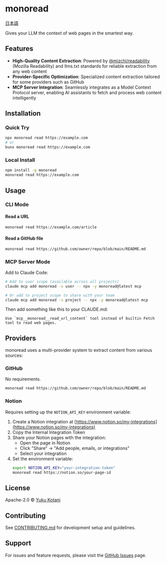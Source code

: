 # monoread

[日本語](README_ja.md)

Gives your LLM the context of web pages in the smartest way.

## Features

- **High-Quality Content Extraction**: Powered by [@mizchi/readability](https://github.com/mizchi/readability) (Mozilla Readability) and llms.txt standards for reliable extraction from any web content
- **Provider-Specific Optimization**: Specialized content extraction tailored for some providers such as GitHub
- **MCP Server Integration**: Seamlessly integrates as a Model Context Protocol server, enabling AI assistants to fetch and process web content intelligently

## Installation

### Quick Try

```bash
npx monoread read https://example.com
# or
bunx monoread read https://example.com
```

### Local Install

```bash
npm install -g monoread
monoread read https://example.com
```

## Usage

### CLI Mode

#### Read a URL

```bash
monoread read https://example.com/article
```

#### Read a GitHub file

```bash
monoread read https://github.com/owner/repo/blob/main/README.md
```

### MCP Server Mode

Add to Claude Code:

```bash
# Add to user scope (available across all projects)
claude mcp add monoread -s user -- npx -y monoread@latest mcp

# Or add to project scope to share with your team
claude mcp add monoread -s project -- npx -y monoread@latest mcp
```

Then add something like this to your CLAUDE.md:

```
Use `mcp__monoread__read_url_content` tool instead of builtin Fetch tool to read web pages.
```

## Providers

monoread uses a multi-provider system to extract content from various sources:

### GitHub

No requirements.

```bash
monoread read https://github.com/owner/repo/blob/main/README.md
```

### Notion

Requires setting up the `NOTION_API_KEY` environment variable:

1. Create a Notion integration at [https://www.notion.so/my-integrations](https://www.notion.so/my-integrations)
2. Copy the Internal Integration Token
3. Share your Notion pages with the integration:
   - Open the page in Notion
   - Click "Share" → "Add people, emails, or integrations"
   - Select your integration
4. Set the environment variable:
   ```bash
   export NOTION_API_KEY="your-integration-token"
   monoread read https://notion.so/your-page-id
   ```

## License

Apache-2.0 © [Yuku Kotani](mailto:yukukotani@gmail.com)

## Contributing

See [CONTRIBUTING.md](CONTRIBUTING.md) for development setup and guidelines.

## Support

For issues and feature requests, please visit the [GitHub Issues](https://github.com/yukukotani/monoread/issues) page.
